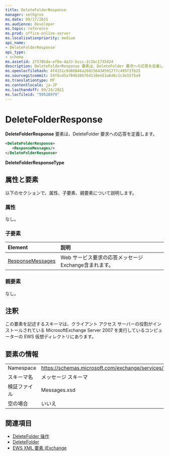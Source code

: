 ```yaml
---
title: DeleteFolderResponse
manager: sethgros
ms.date: 09/17/2015
ms.audience: Developer
ms.topic: reference
ms.prod: office-online-server
ms.localizationpriority: medium
api_name:
- DeleteFolderResponse
api_type:
- schema
ms.assetid: 27578bda-ef0a-4a33-bccc-2c1bc1735424
description: DeleteFolderResponse 要素は、DeleteFolder 要求への応答を定義します。
ms.openlocfilehash: 4f4151c9d86846a260156434591777c495f2fb25
ms.sourcegitcommit: 54f6cd5a704b36b76d110ee53a6d6c1c3e15f5a9
ms.translationtype: MT
ms.contentlocale: ja-JP
ms.lasthandoff: 09/24/2021
ms.locfileid: "59528979"
---
```

# <a name="deletefolderresponse"></a>DeleteFolderResponse

**DeleteFolderResponse** 要素は、DeleteFolder 要求への応答を定義します。 
  
```xml
<DeleteFolderResponse>
   <ResponseMessages/>
</DeleteFolderResponse>
```

 **DeleteFolderResponseType**
## <a name="attributes-and-elements"></a>属性と要素

以下のセクションで、属性、子要素、親要素について説明します。
  
### <a name="attributes"></a>属性

なし。
  
### <a name="child-elements"></a>子要素

|**Element**|**説明**|
|:-----|:-----|
|[ResponseMessages](responsemessages.md) <br/> |Web サービス要求の応答メッセージExchange含まれます。  <br/> |
   
### <a name="parent-elements"></a>親要素

なし。
  
## <a name="remarks"></a>注釈

この要素を記述するスキーマは、クライアント アクセス サーバーの役割がインストールされている MicrosoftExchange Server 2007 を実行しているコンピューターの EWS 仮想ディレクトリにあります。
  
## <a name="element-information"></a>要素の情報

|||
|:-----|:-----|
|Namespace  <br/> |https://schemas.microsoft.com/exchange/services/2006/messages  <br/> |
|スキーマ名  <br/> |メッセージ スキーマ  <br/> |
|検証ファイル  <br/> |Messages.xsd  <br/> |
|空の場合  <br/> |いいえ  <br/> |
   
## <a name="see-also"></a>関連項目

- [DeleteFolder 操作](deletefolder-operation.md) 
- [DeleteFolder](deletefolder.md)
- [EWS XML 要素 (Exchange](ews-xml-elements-in-exchange.md)

